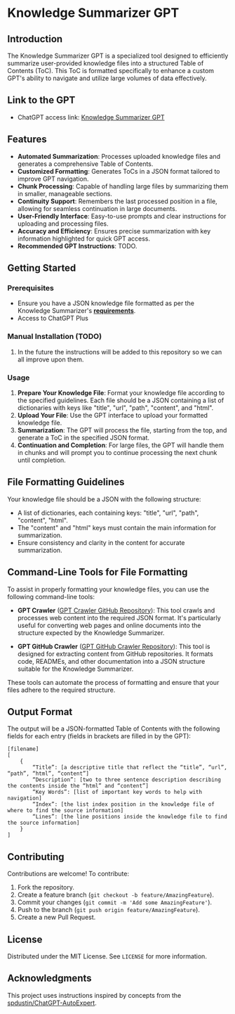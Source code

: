 # Knowledge Summarizer GPT
  
## Introduction
The Knowledge Summarizer GPT is a specialized tool designed to efficiently summarize user-provided knowledge files into a structured Table of Contents (ToC). This ToC is formatted specifically to enhance a custom GPT's ability to navigate and utilize large volumes of data effectively.

## Link to the GPT
- ChatGPT access link: [Knowledge Summarizer GPT](https://chat.openai.com/g/g-McHIHioC4-knowledge-summarizer) 

## Features
- **Automated Summarization**: Processes uploaded knowledge files and generates a comprehensive Table of Contents.
- **Customized Formatting**: Generates ToCs in a JSON format tailored to improve GPT navigation.
- **Chunk Processing**: Capable of handling large files by summarizing them in smaller, manageable sections.
- **Continuity Support**: Remembers the last processed position in a file, allowing for seamless continuation in large documents.
- **User-Friendly Interface**: Easy-to-use prompts and clear instructions for uploading and processing files.
- **Accuracy and Efficiency**: Ensures precise summarization with key information highlighted for quick GPT access.
- **Recommended GPT Instructions**: TODO.

## Getting Started
### Prerequisites
- Ensure you have a JSON knowledge file formatted as per the Knowledge Summarizer's [**requirements**](##file-formatting-guidelines).
- Access to ChatGPT Plus

### Manual Installation (TODO)
1. In the future the instructions will be added to this repository so we can all improve upon them.

### Usage
1. **Prepare Your Knowledge File**: Format your knowledge file according to the specified guidelines. Each file should be a JSON containing a list of dictionaries with keys like "title", "url", "path", "content", and "html".
2. **Upload Your File**: Use the GPT interface to upload your formatted knowledge file.
3. **Summarization**: The GPT will process the file, starting from the top, and generate a ToC in the specified JSON format.
4. **Continuation and Completion**: For large files, the GPT will handle them in chunks and will prompt you to continue processing the next chunk until completion.

## File Formatting Guidelines
Your knowledge file should be a JSON with the following structure:
- A list of dictionaries, each containing keys: "title", "url", "path", "content", "html".
- The "content" and "html" keys must contain the main information for summarization.
- Ensure consistency and clarity in the content for accurate summarization.

## Command-Line Tools for File Formatting
To assist in properly formatting your knowledge files, you can use the following command-line tools:

- **GPT Crawler** ([GPT Crawler GitHub Repository](https://github.com/BuilderIO/gpt-crawler)): This tool crawls and processes web content into the required JSON format. It's particularly useful for converting web pages and online documents into the structure expected by the Knowledge Summarizer.

- **GPT GitHub Crawler** ([GPT GitHub Crawler Repository](https://github.com/phloai/gpt-github-crawler)): This tool is designed for extracting content from GitHub repositories. It formats code, READMEs, and other documentation into a JSON structure suitable for the Knowledge Summarizer.

These tools can automate the process of formatting and ensure that your files adhere to the required structure.

## Output Format
The output will be a JSON-formatted Table of Contents with the following fields for each entry (fields in brackets are filled in by the GPT):

```
[filename]
[
	{
		“Title”: [a descriptive title that reflect the “title”, “url”, “path”, “html”, “content”]
		“Description”: [two to three sentence description describing the contents inside the “html” and “content”]
		“Key Words”: [list of important key words to help with navigation]
		“Index”: [the list index position in the knowledge file of where to find the source information]
		“Lines”: [the line positions inside the knowledge file to find the source information]
	}
]
```

## Contributing
Contributions are welcome! To contribute:

1. Fork the repository.
2. Create a feature branch (`git checkout -b feature/AmazingFeature`).
3. Commit your changes (`git commit -m 'Add some AmazingFeature'`).
4. Push to the branch (`git push origin feature/AmazingFeature`).
5. Create a new Pull Request.

## License
Distributed under the MIT License. See `LICENSE` for more information.

## Acknowledgments
This project uses instructions inspired by concepts from the [spdustin/ChatGPT-AutoExpert](https://github.com/spdustin/ChatGPT-AutoExpert).
